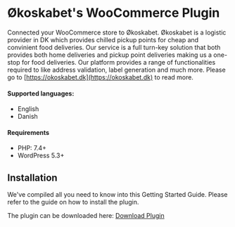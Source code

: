 # Økoskabet's WooCommerce Plugin
Connected your WooCommerce store to Økoskabet.
Økoskabet is a logistic provider in DK which provides chilled pickup points for cheap and convinient food deliveries.
Our service is a full turn-key solution that both provides both home deliveries and pickup point deliveries making us a one-stop for food deliveries.
Our platform provides a range of functionalities required to  like address validation, label generation and much more.
Please go to [https://okoskabet.dk](https://okoskabet.dk) to read more.

#### Supported languages:
* English
* Danish

#### Requirements
* PHP: 7.4+
* WordPress 5.3+

## Installation
We've compiled all you need to know into this Getting Started Guide. Please refer to the guide on how to install the plugin.

The plugin can be downloaded here:
[Download Plugin](https://github.com/okoskabet/okoskabet-woocommerce-plugin/archive/refs/heads/main.zip)


